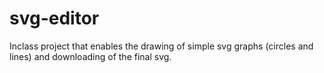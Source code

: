 # svg-editor

Inclass project that enables the drawing of simple svg graphs (circles and
lines) and downloading of the final svg.
